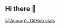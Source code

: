 ## Hi there 👋
[![Anurag's GitHub stats](https://github-readme-stats.vercel.app/api?username=zengxpmaster&theme=highcontrast&hide=prs&hide_rank=true&include_all_commits=true&show_icons=true)](https://github.com/anuraghazra/github-readme-stats)
<!--
**zengxpmaster/zengxpmaster** is a ✨ _special_ ✨ repository because its `README.md` (this file) appears on your GitHub profile.

Here are some ideas to get you started:

- 🔭 I’m currently working on ...
- 🌱 I’m currently learning ...
- 👯 I’m looking to collaborate on ...
- 🤔 I’m looking for help with ...
- 💬 Ask me about ...
- 📫 How to reach me: ...
- 😄 Pronouns: ...
- ⚡ Fun fact: ...
-->
